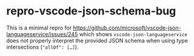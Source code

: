 # repro-vscode-json-schema-bug

This is a minimal repro for https://github.com/microsoft/vscode-json-languageservice/issues/245 which shows `vscode-json-languageservice` does not properly interpret the provided JSON schema when using type intersections (`"allOf": […]`).

